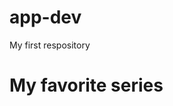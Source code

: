 # app-dev
My first respository
<html>
  <head>
  </head>
  <body>
    <h1>My favorite series</h1>
  </body>
    </html>
